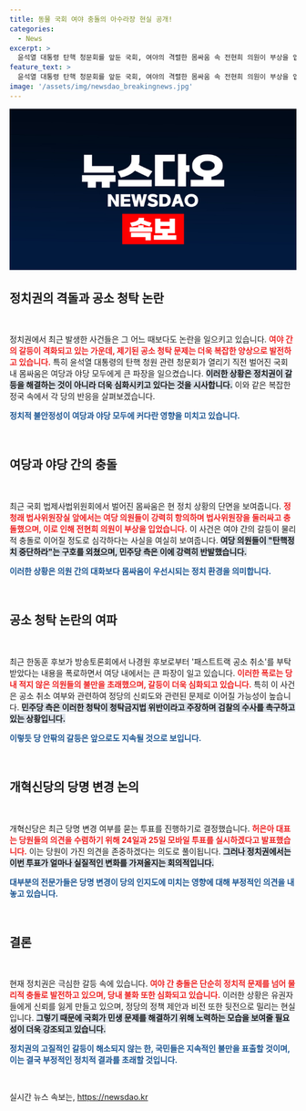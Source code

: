 ```yaml
---
title: 동물 국회 여야 충돌의 아수라장 현실 공개!
categories:
  - News
excerpt: >
  윤석열 대통령 탄핵 청문회를 앞둔 국회, 여야의 격렬한 몸싸움 속 전현희 의원이 부상을 입었다. 국민의힘 내에서는 공소 취소 청탁 폭로로 큰 파장이 일며, 개혁신당은 당명 변경 투표를 계획 중이다. 정치권의 혼란이 지속되고 있다.
feature_text: >
  윤석열 대통령 탄핵 청문회를 앞둔 국회, 여야의 격렬한 몸싸움 속 전현희 의원이 부상을 입었다. 국민의힘 내에서는 공소 취소 청탁 폭로로 큰 파장이 일며, 개혁신당은 당명 변경 투표를 계획 중이다. 정치권의 혼란이 지속되고 있다.
image: '/assets/img/newsdao_breakingnews.jpg'
---
```


<p><img src="/assets/img/newsdao_breakingnews.jpg" alt="ontimetimes 속보" /></p>

<h2 data-ke-size="size26">정치권의 격돌과 공소 청탁 논란</h2>

<p data-ke-size="size16">&nbsp;</p>

<p>정치권에서 최근 발생한 사건들은 그 어느 때보다도 논란을 일으키고 있습니다. <b><span style="color: #ee2323;">여야 간의 갈등이 격화되고 있는 가운데, 제기된 공소 청탁 문제는 더욱 복잡한 양상으로 발전하고 있습니다.</span></b> 특히 윤석열 대통령의 탄핵 청원 관련 청문회가 열리기 직전 벌어진 국회 내 몸싸움은 여당과 야당 모두에게 큰 파장을 일으켰습니다. <b><span style="background-color: #21538527;">이러한 상황은 정치권이 갈등을 해결하는 것이 아니라 더욱 심화시키고 있다는 것을 시사합니다.</span></b> 이와 같은 복잡한 정국 속에서 각 당의 반응을 살펴보겠습니다. </p>

<p><b><span style="color: #1a5490;">정치적 불안정성이 여당과 야당 모두에 커다란 영향을 미치고 있습니다.</span></b></p>

<p data-ke-size="size16">&nbsp;</p>

<h2 data-ke-size="size26">여당과 야당 간의 충돌</h2>

<p data-ke-size="size16">&nbsp;</p>

<p>최근 국회 법제사법위원회에서 벌어진 몸싸움은 현 정치 상황의 단면을 보여줍니다. <b><span style="color: #ee2323;">정청래 법사위원장실 앞에서는 여당 의원들이 강력히 항의하며 법사위원장을 둘러싸고 충돌했으며, 이로 인해 전현희 의원이 부상을 입었습니다.</span></b> 이 사건은 여야 간의 갈등이 물리적 충돌로 이어질 정도로 심각하다는 사실을 여실히 보여줍니다. <b><span style="background-color: #21538527;">여당 의원들이 "탄핵정치 중단하라"는 구호를 외쳤으며, 민주당 측은 이에 강력히 반발했습니다.</span></b></p>

<p><b><span style="color: #1a5490;">이러한 상황은 의원 간의 대화보다 몸싸움이 우선시되는 정치 환경을 의미합니다.</span></b></p>

<p data-ke-size="size16">&nbsp;</p>

<h2 data-ke-size="size26">공소 청탁 논란의 여파</h2>

<p data-ke-size="size16">&nbsp;</p>

<p>최근 한동훈 후보가 방송토론회에서 나경원 후보로부터 '패스트트랙 공소 취소'를 부탁받았다는 내용을 폭로하면서 여당 내에서는 큰 파장이 일고 있습니다. <b><span style="color: #ee2323;">이러한 폭로는 당 내 적지 않은 의원들의 불만을 초래했으며, 갈등이 더욱 심화되고 있습니다.</span></b> 특히 이 사건은 공소 취소 여부와 관련하여 정당의 신뢰도와 관련된 문제로 이어질 가능성이 높습니다. <b><span style="background-color: #21538527;">민주당 측은 이러한 청탁이 청탁금지법 위반이라고 주장하며 검찰의 수사를 촉구하고 있는 상황입니다.</span></b> </p>

<p><b><span style="color: #1a5490;">이렇듯 당 안팎의 갈등은 앞으로도 지속될 것으로 보입니다.</span></b></p>

<p data-ke-size="size16">&nbsp;</p>

<h2 data-ke-size="size26">개혁신당의 당명 변경 논의</h2>

<p data-ke-size="size16">&nbsp;</p>

<p>개혁신당은 최근 당명 변경 여부를 묻는 투표를 진행하기로 결정했습니다. <b><span style="color: #ee2323;">허은아 대표는 당원들의 의견을 수렴하기 위해 24일과 25일 모바일 투표를 실시하겠다고 발표했습니다.</span></b> 이는 당원이 가진 의견을 존중하겠다는 의도로 풀이됩니다. <b><span style="background-color: #21538527;">그러나 정치권에서는 이번 투표가 얼마나 실질적인 변화를 가져올지는 회의적입니다.</span></b> </p>

<p><b><span style="color: #1a5490;">대부분의 전문가들은 당명 변경이 당의 인지도에 미치는 영향에 대해 부정적인 의견을 내놓고 있습니다.</span></b></p>

<p data-ke-size="size16">&nbsp;</p>

<h2 data-ke-size="size26">결론</h2>

<p data-ke-size="size16">&nbsp;</p>

<p>현재 정치권은 극심한 갈등 속에 있습니다. <b><span style="color: #ee2323;">여야 간 충돌은 단순히 정치적 문제를 넘어 물리적 충돌로 발전하고 있으며, 당내 불화 또한 심화되고 있습니다.</span></b> 이러한 상황은 유권자들에게 신뢰를 잃게 만들고 있으며, 정당의 정책 제안과 비전 또한 뒷전으로 밀리는 현실입니다. <b><span style="background-color: #21538527;">그렇기 때문에 국회가 민생 문제를 해결하기 위해 노력하는 모습을 보여줄 필요성이 더욱 강조되고 있습니다.</span></b> </p>

<p><b><span style="color: #1a5490;">정치권의 고질적인 갈등이 해소되지 않는 한, 국민들은 지속적인 불만을 표출할 것이며, 이는 결국 부정적인 정치적 결과를 초래할 것입니다.</span></b> </p>

<p data-ke-size="size16">&nbsp;</p>
실시간 뉴스 속보는, <a href="https://newsdao.kr" rel="dofollow">https://newsdao.kr</a>


